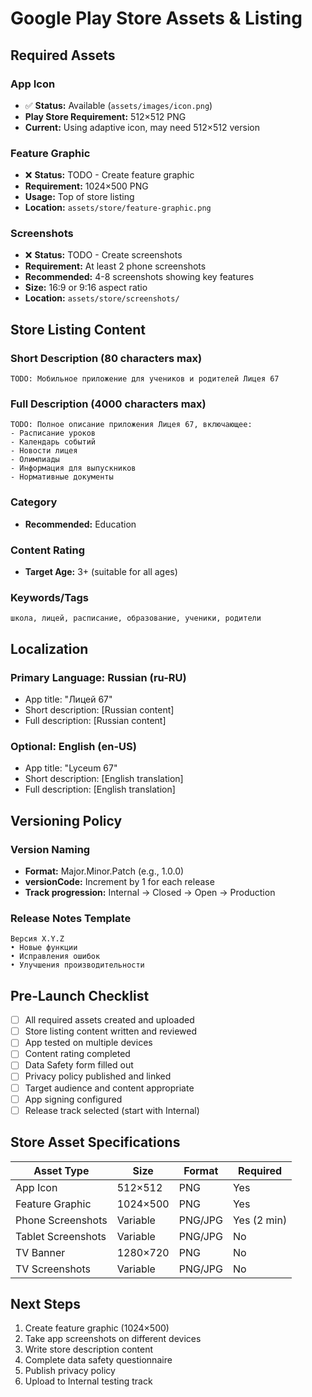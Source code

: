 # Google Play Store Assets & Listing

## Required Assets

### App Icon
- ✅ **Status:** Available (`assets/images/icon.png`)
- **Play Store Requirement:** 512×512 PNG
- **Current:** Using adaptive icon, may need 512×512 version

### Feature Graphic
- ❌ **Status:** TODO - Create feature graphic
- **Requirement:** 1024×500 PNG
- **Usage:** Top of store listing
- **Location:** `assets/store/feature-graphic.png`

### Screenshots
- ❌ **Status:** TODO - Create screenshots  
- **Requirement:** At least 2 phone screenshots
- **Recommended:** 4-8 screenshots showing key features
- **Size:** 16:9 or 9:16 aspect ratio
- **Location:** `assets/store/screenshots/`

## Store Listing Content

### Short Description (80 characters max)
```
TODO: Мобильное приложение для учеников и родителей Лицея 67
```

### Full Description (4000 characters max)
```
TODO: Полное описание приложения Лицея 67, включающее:
- Расписание уроков
- Календарь событий  
- Новости лицея
- Олимпиады
- Информация для выпускников
- Нормативные документы
```

### Category
- **Recommended:** Education

### Content Rating
- **Target Age:** 3+ (suitable for all ages)

### Keywords/Tags
```
школа, лицей, расписание, образование, ученики, родители
```

## Localization

### Primary Language: Russian (ru-RU)
- App title: "Лицей 67"
- Short description: [Russian content]
- Full description: [Russian content]

### Optional: English (en-US)
- App title: "Lyceum 67"
- Short description: [English translation]
- Full description: [English translation]

## Versioning Policy

### Version Naming
- **Format:** Major.Minor.Patch (e.g., 1.0.0)
- **versionCode:** Increment by 1 for each release
- **Track progression:** Internal → Closed → Open → Production

### Release Notes Template
```
Версия X.Y.Z
• Новые функции
• Исправления ошибок
• Улучшения производительности
```

## Pre-Launch Checklist

- [ ] All required assets created and uploaded
- [ ] Store listing content written and reviewed
- [ ] App tested on multiple devices
- [ ] Content rating completed
- [ ] Data Safety form filled out
- [ ] Privacy policy published and linked
- [ ] Target audience and content appropriate
- [ ] App signing configured
- [ ] Release track selected (start with Internal)

## Store Asset Specifications

| Asset Type | Size | Format | Required |
|------------|------|--------|----------|
| App Icon | 512×512 | PNG | Yes |
| Feature Graphic | 1024×500 | PNG | Yes |
| Phone Screenshots | Variable | PNG/JPG | Yes (2 min) |
| Tablet Screenshots | Variable | PNG/JPG | No |
| TV Banner | 1280×720 | PNG | No |
| TV Screenshots | Variable | PNG/JPG | No |

## Next Steps

1. Create feature graphic (1024×500)
2. Take app screenshots on different devices
3. Write store description content
4. Complete data safety questionnaire
5. Publish privacy policy
6. Upload to Internal testing track